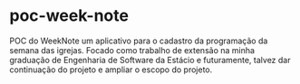 # poc-week-note
POC do WeekNote um aplicativo para o cadastro da programação da semana das igrejas. Focado como trabalho de extensão na minha graduação de Engenharia de Software da Estácio e futuramente, talvez dar continuação do projeto e ampliar o escopo do projeto.
